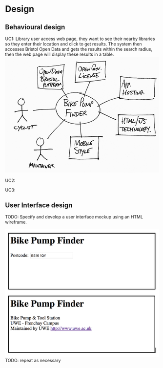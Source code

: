 # Design

## Behavioural design
UC1: Library user access web page, they want to see their nearby libraries so they enter their location and click to get results. The system then accesses Bristol Open Data and gets the results within the search radius, then the web page will display these results in a table.
![Insert your context diagrams for each use-case here](images/context.png)

UC2:


UC3:

## User Interface design
TODO: Specify and develop a user interface mockup using an HTML wireframe.

![Insert your wireframe screenshots for each use-case here](images/wireframe.png)
TODO: repeat as necessary
